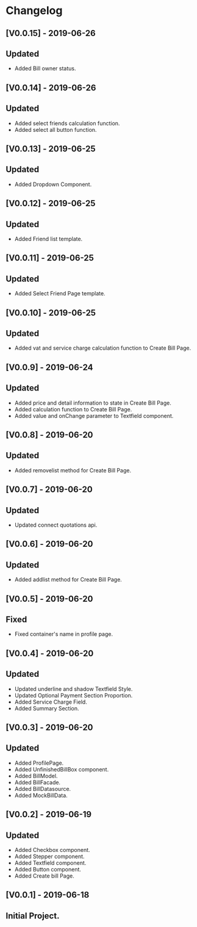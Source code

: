 # Changelog

## [V0.0.15] - 2019-06-26
## Updated
- Added Bill owner status.

## [V0.0.14] - 2019-06-26
## Updated
- Added select friends calculation function.
- Added select all button function.

## [V0.0.13] - 2019-06-25
## Updated
- Added Dropdown Component.

## [V0.0.12] - 2019-06-25
## Updated
- Added Friend list template.

## [V0.0.11] - 2019-06-25
## Updated
- Added Select Friend Page template.

## [V0.0.10] - 2019-06-25
## Updated
- Added vat and service charge calculation function to Create Bill Page.

## [V0.0.9] - 2019-06-24
## Updated
- Added price and detail information to state in Create Bill Page.
- Added calculation function to Create Bill Page.
- Added value and onChange parameter to Textfield component.

## [V0.0.8] - 2019-06-20
## Updated
- Added removelist method for Create Bill Page.

## [V0.0.7] - 2019-06-20
## Updated
- Updated connect quotations api.

## [V0.0.6] - 2019-06-20
## Updated
- Added addlist method for Create Bill Page.

## [V0.0.5] - 2019-06-20
## Fixed
- Fixed container's name in profile page.

## [V0.0.4] - 2019-06-20
## Updated
- Updated underline and shadow Textfield Style.
- Updated Optional Payment Section Proportion.
- Added Service Charge Field.
- Added Summary Section.

## [V0.0.3] - 2019-06-20
## Updated
- Added ProfilePage.
- Added UnfinishedBillBox component.
- Added BillModel.
- Added BillFacade.
- Added BillDatasource.
- Added MockBillData.

## [V0.0.2] - 2019-06-19
## Updated
- Added Checkbox component.
- Added Stepper component.
- Added Textfield component.
- Added Button component.
- Added Create bill Page.

## [V0.0.1] - 2019-06-18

## Initial Project.